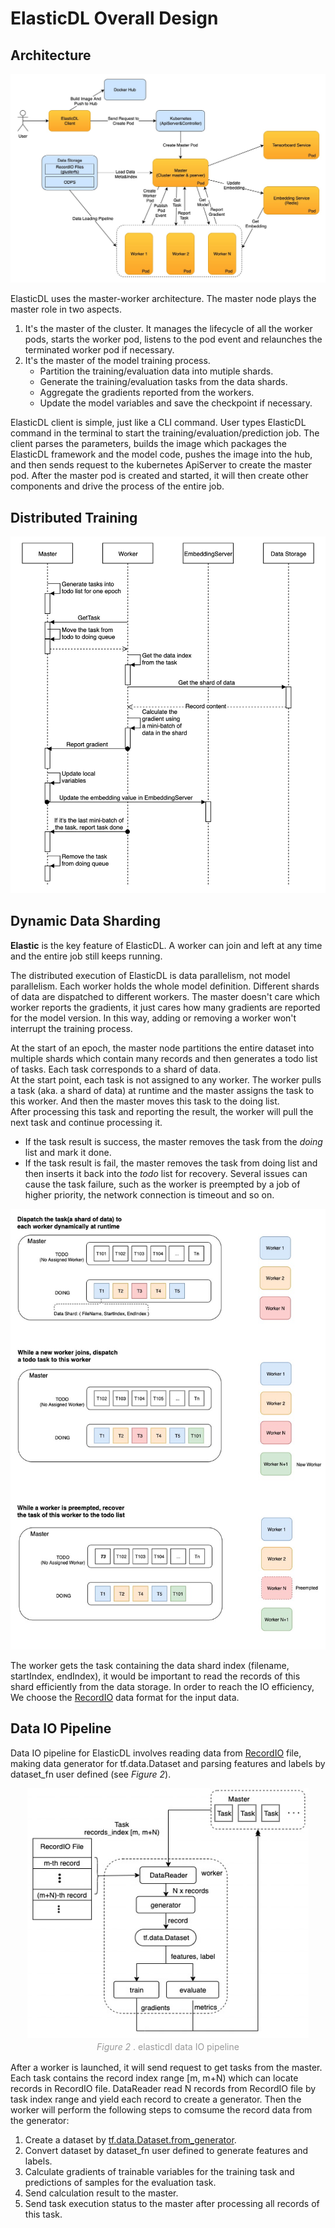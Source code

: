 # ElasticDL Overall Design

## Architecture

![architecture](/doc/figures/architecture.png)

ElasticDL uses the master-worker architecture. The master node plays the master role in two aspects.

1. It's the master of the cluster. It manages the lifecycle of all the worker pods, starts the worker pod, listens to the pod event and relaunches the terminated worker pod if necessary.
2. It's the master of the model training process.
   * Partition the training/evaluation data into mutiple shards.
   * Generate the training/evaluation tasks from the data shards.
   * Aggregate the gradients reported from the workers.
   * Update the model variables and save the checkpoint if necessary.

ElasticDL client is simple, just like a CLI command. User types ElasticDL command in the terminal to start the training/evaluation/prediction job. The client parses the parameters, builds the image which packages the ElasticDL framework and the model code, pushes the image into the hub, and then sends request to the kubernetes ApiServer to create the master pod. After the master pod is created and started, it will then create other components and drive the process of the entire job.

## Distributed Training

![distributed_training_sequence](/doc/figures/distributed_training_sequence.jpg)

## Dynamic Data Sharding

**Elastic** is the key feature of ElasticDL. A worker can join and left at any time and the entire job still keeps running.

The distributed execution of ElasticDL is data parallelism, not model parallelism. Each worker holds the whole model definition. Different shards of data are dispatched to different workers. The master doesn't care which worker reports the gradients, it just cares how many gradients are reported for the model version. In this way, adding or removing a worker won't interrupt the training process.

At the start of an epoch, the master node partitions the entire dataset into multiple shards which contain many records and then generates a todo list of tasks. Each task corresponds to a shard of data.\
At the start point, each task is not assigned to any worker. The worker pulls a task (aka. a shard of data) at runtime and the master assigns the task to this worker. And then the master moves this task to the doing list.\
After processing this task and reporting the result, the worker will pull the next task and continue processing it.

* If the task result is success, the master removes the task from the *doing* list and mark it done.
* If the task result is fail, the master removes the task from doing list and then inserts it back into the *todo* list for recovery. Several issues can cause the task failure, such as the worker is preempted by a job of higher priority, the network connection is timeout and so on.

![dynamic_data_sharding](/doc/figures/dynamic_data_sharding.png)

The worker gets the task containing the data shard index (filename, startIndex, endIndex), it would be important to read the records of this shard efficiently from the data storage. In order to reach the IO efficiency, We choose the [RecordIO](https://github.com/elasticdl/recordio) data format for the input data.

## Data IO Pipeline

Data IO pipeline for ElasticDL involves reading data from [RecordIO](https://github.com/elasticdl/recordio) file, making data generator for tf.data.Dataset and parsing features and labels by dataset_fn user defined (see <em> Figure 2</em>).

<center>
    <img src="figures/data_io_pipeline.jpg" height="400" width="450">
    <br>
    <div style="
    display: inline-block;
    color: #999;
    padding: 2px;"><em>Figure 2 </em>. elasticdl data IO pipeline</div>
</center>

After a worker is launched, it will send request to get tasks from the master. Each task contains the record index range [m, m+N) which can locate records in RecordIO file. DataReader read N records from RecordIO file by task index range and yield each record to create a generator. Then the worker will perform the following steps to comsume the record data from the generator:

1. Create a dataset by [tf.data.Dataset.from_generator](https://www.tensorflow.org/api_docs/python/tf/data/Dataset#from_generator).
2. Convert dataset by dataset_fn user defined to generate features and labels.
3. Calculate gradients of trainable variables for the training task and predictions of samples for the evaluation task.
4. Send calculation result to the master.
5. Send task execution status to the master after processing all records of this task.
